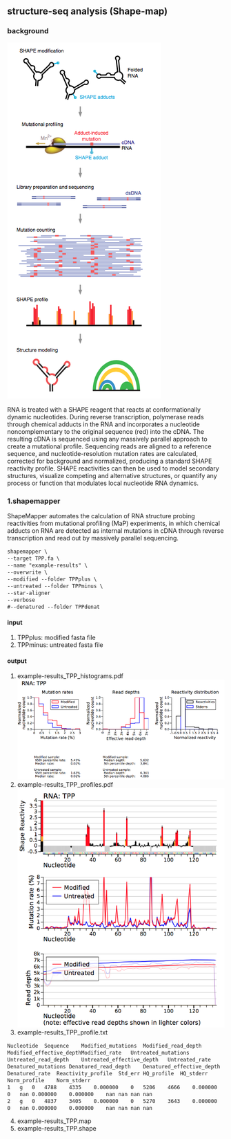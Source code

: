 ## structure-seq analysis (Shape-map)
### background
![](../assets/shapemap.png)

RNA is treated with a SHAPE reagent that reacts at conformationally dynamic nucleotides. During reverse transcription, polymerase reads through chemical adducts in the RNA and incorporates a nucleotide noncomplementary to the original sequence (red) into the cDNA. The resulting cDNA is sequenced using any massively parallel approach to create a mutational profile. Sequencing reads are aligned to a reference sequence, and nucleotide-resolution mutation rates are calculated, corrected for background and normalized, producing a standard SHAPE reactivity profile. SHAPE reactivities can then be used to model secondary structures, visualize competing and alternative structures, or quantify any process or function that modulates local nucleotide RNA dynamics.

### 1.shapemapper
ShapeMapper automates the calculation of RNA structure probing reactivities from mutational profiling (MaP) experiments, in which chemical adducts on RNA are detected as internal mutations in cDNA through reverse transcription and read out by massively parallel sequencing. 
```
shapemapper \
--target TPP.fa \
--name "example-results" \
--overwrite \
--modified --folder TPPplus \
--untreated --folder TPPminus \
--star-aligner
--verbose
#--denatured --folder TPPdenat
```
#### input
1. TPPplus: modified fasta file
2. TPPminus: untreated fasta file 
#### output
1. example-results_TPP_histograms.pdf
![](../assets/example-results_TPP_histograms.png)
2. example-results_TPP_profiles.pdf 
![](../assets/example-results_TPP_profiles.png)
3. example-results_TPP_profile.txt
```
Nucleotide	Sequence	Modified_mutations	Modified_read_depth	Modified_effective_depthModified_rate	Untreated_mutations	Untreated_read_depth	Untreated_effective_depth	Untreated_rate	Denatured_mutations	Denatured_read_depth	Denatured_effective_depth	Denatured_rate	Reactivity_profile	Std_err	HQ_profile	HQ_stderr	Norm_profile	Norm_stderr
1	g	0	4788	4335	0.000000	0	5206	4666	0.000000	0	nan	0.000000	0.000000	nan	nan	nan	nan
2	g	0	4837	3405	0.000000	0	5270	3643	0.000000	0	nan	0.000000	0.000000	nan	nan	nan	nan
```
4. example-results_TPP.map
5. example-results_TPP.shape
